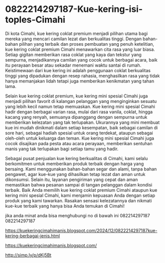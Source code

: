 # 0822214297187-Kue-kering-isi-toples-Cimahi
Di kota Cimahi, kue kering coklat premium menjadi pilihan utama bagi mereka yang mencari camilan lezat dan berkualitas tinggi. Dengan bahan-bahan pilihan yang terbaik dan proses pembuatan yang penuh ketelitian, kue kering coklat premium Cimahi menawarkan cita rasa yang luar biasa. Setiap gigitan memberikan rasa coklat yang kaya dan tekstur yang sempurna, menjadikannya camilan yang cocok untuk berbagai acara, baik itu perayaan besar atau sekadar menemani waktu santai di rumah. Keistimewaan dari kue kering ini adalah penggunaan coklat berkualitas tinggi yang dipadukan dengan resep rahasia, menghasilkan rasa yang tidak hanya memanjakan lidah tetapi juga memberikan kenikmatan yang tahan lama.

Selain kue kering coklat premium, kue kering mini spesial Cimahi juga menjadi pilihan favorit di kalangan pelanggan yang menginginkan sesuatu yang lebih kecil namun tetap memuaskan. Kue kering mini spesial Cimahi hadir dengan berbagai varian rasa, mulai dari rasa vanila, coklat, hingga kacang yang renyah, semuanya dipanggang dengan sempurna untuk memberikan kelezatan yang tak terlupakan. Ukurannya yang mini membuat kue ini mudah dinikmati dalam setiap kesempatan, baik sebagai camilan di sore hari, sebagai hadiah spesial untuk orang terdekat, ataupun sebagai oleh-oleh untuk keluarga dan teman. Kue kering mini spesial Cimahi juga cocok disajikan pada pesta atau acara perayaan, memberikan sentuhan manis yang tak terlupakan bagi setiap tamu yang hadir.

Sebagai pusat penjualan kue kering berkualitas di Cimahi, kami selalu berkomitmen untuk memberikan produk terbaik dengan harga yang bersaing. Kami menggunakan bahan-bahan segar dan alami, tanpa bahan pengawet, agar kue-kue yang dihasilkan tetap lezat dan aman untuk dikonsumsi. Selain itu, layanan pengiriman yang cepat dan aman memastikan bahwa pesanan sampai di tangan pelanggan dalam kondisi terbaik. Baik Anda memilih kue kering coklat premium Cimahi ataupun kue kering mini spesial Cimahi, kami menjamin kepuasan Anda dengan setiap produk yang kami tawarkan. Rasakan sensasi kelezatannya dan nikmati kue-kue terbaik yang hanya bisa Anda temukan di Cimahi!

jika anda minat anda bisa menghubungi no di bawah ini
 082214297187
 082214297187

https://kuekeringcimahimanis.blogspot.com/2024/12/0822214297187kue-kering-berbagai-jenis.html

https://kuekeringcimahimanis.blogspot.com/

http://simp.ly/p/dKj5Bt
